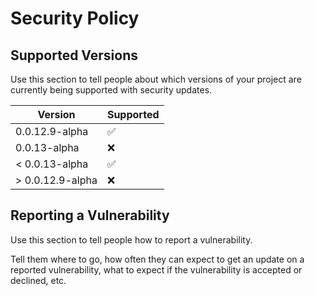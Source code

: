 # Security Policy

## Supported Versions

Use this section to tell people about which versions of your project are
currently being supported with security updates.

| Version | Supported          |
| ------- | ------------------ |
| 0.0.12.9-alpha | :white_check_mark: |
| 0.0.13-alpha | :x:                |
| < 0.0.13-alpha | :white_check_mark: |
| > 0.0.12.9-alpha | :x:                |

## Reporting a Vulnerability

Use this section to tell people how to report a vulnerability.

Tell them where to go, how often they can expect to get an update on a
reported vulnerability, what to expect if the vulnerability is accepted or
declined, etc.
